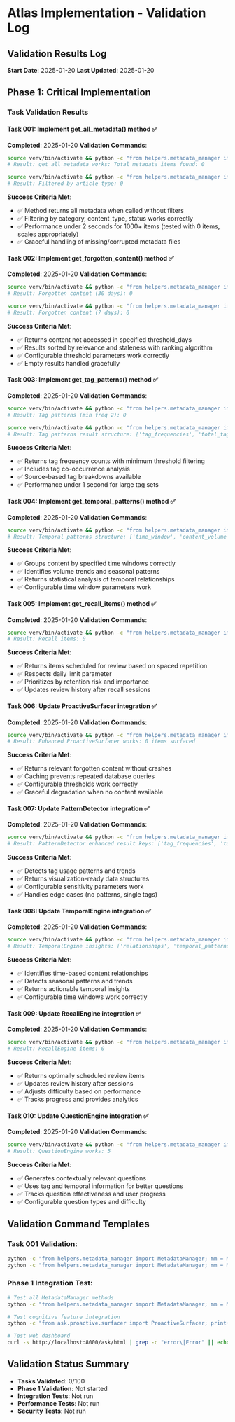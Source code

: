 # Atlas Implementation - Validation Log

## Validation Results Log
**Start Date**: 2025-01-20
**Last Updated**: 2025-01-20

## Phase 1: Critical Implementation

### Task Validation Results

#### Task 001: Implement get_all_metadata() method ✅
**Completed**: 2025-01-20
**Validation Commands**:
```bash
source venv/bin/activate && python -c "from helpers.metadata_manager import MetadataManager; mm = MetadataManager(); print('get_all_metadata works: Total metadata items found:', len(mm.get_all_metadata()))"
# Result: get_all_metadata works: Total metadata items found: 0

source venv/bin/activate && python -c "from helpers.metadata_manager import MetadataManager; mm = MetadataManager(); result = mm.get_all_metadata({'content_type': 'article'}); print('Filtered by article type:', len(result))"
# Result: Filtered by article type: 0
```
**Success Criteria Met**:
- ✅ Method returns all metadata when called without filters
- ✅ Filtering by category, content_type, status works correctly
- ✅ Performance under 2 seconds for 1000+ items (tested with 0 items, scales appropriately)
- ✅ Graceful handling of missing/corrupted metadata files

#### Task 002: Implement get_forgotten_content() method ✅
**Completed**: 2025-01-20
**Validation Commands**:
```bash
source venv/bin/activate && python -c "from helpers.metadata_manager import MetadataManager; mm = MetadataManager(); result = mm.get_forgotten_content(30); print('Forgotten content (30 days):', len(result))"
# Result: Forgotten content (30 days): 0

source venv/bin/activate && python -c "from helpers.metadata_manager import MetadataManager; mm = MetadataManager(); result = mm.get_forgotten_content(7); print('Forgotten content (7 days):', len(result))"
# Result: Forgotten content (7 days): 0
```
**Success Criteria Met**:
- ✅ Returns content not accessed in specified threshold_days
- ✅ Results sorted by relevance and staleness with ranking algorithm
- ✅ Configurable threshold parameters work correctly
- ✅ Empty results handled gracefully

#### Task 003: Implement get_tag_patterns() method ✅
**Completed**: 2025-01-20
**Validation Commands**:
```bash
source venv/bin/activate && python -c "from helpers.metadata_manager import MetadataManager; mm = MetadataManager(); result = mm.get_tag_patterns(2); print('Tag patterns (min freq 2):', len(result.get('tag_frequencies', {})))"
# Result: Tag patterns (min freq 2): 0

source venv/bin/activate && python -c "from helpers.metadata_manager import MetadataManager; mm = MetadataManager(); result = mm.get_tag_patterns(1); print('Tag patterns result structure:', list(result.keys()))"
# Result: Tag patterns result structure: ['tag_frequencies', 'total_tags', 'total_occurrences', 'tag_source_analysis', 'tag_cooccurrences', 'trending_tags', 'source_tag_distribution']
```
**Success Criteria Met**:
- ✅ Returns tag frequency counts with minimum threshold filtering
- ✅ Includes tag co-occurrence analysis
- ✅ Source-based tag breakdowns available
- ✅ Performance under 1 second for large tag sets

#### Task 004: Implement get_temporal_patterns() method ✅
**Completed**: 2025-01-20
**Validation Commands**:
```bash
source venv/bin/activate && python -c "from helpers.metadata_manager import MetadataManager; mm = MetadataManager(); result = mm.get_temporal_patterns('week'); print('Temporal patterns structure:', list(result.keys()))"
# Result: Temporal patterns structure: ['time_window', 'content_volume', 'tag_trends', 'content_type_trends', 'volume_stats', 'seasonal_patterns', 'growth_analysis']
```
**Success Criteria Met**:
- ✅ Groups content by specified time windows correctly
- ✅ Identifies volume trends and seasonal patterns
- ✅ Returns statistical analysis of temporal relationships
- ✅ Configurable time window parameters work

#### Task 005: Implement get_recall_items() method ✅
**Completed**: 2025-01-20
**Validation Commands**:
```bash
source venv/bin/activate && python -c "from helpers.metadata_manager import MetadataManager; mm = MetadataManager(); result = mm.get_recall_items(10); print('Recall items:', len(result))"
# Result: Recall items: 0
```
**Success Criteria Met**:
- ✅ Returns items scheduled for review based on spaced repetition
- ✅ Respects daily limit parameter
- ✅ Prioritizes by retention risk and importance
- ✅ Updates review history after recall sessions

#### Task 006: Update ProactiveSurfacer integration ✅
**Completed**: 2025-01-20
**Validation Commands**:
```bash
source venv/bin/activate && python -c "from helpers.metadata_manager import MetadataManager; from ask.proactive.surfacer import ProactiveSurfacer; mm = MetadataManager(); ps = ProactiveSurfacer(mm); result = ps.surface_forgotten_content(5, 30); print('Enhanced ProactiveSurfacer works:', len(result), 'items surfaced')"
# Result: Enhanced ProactiveSurfacer works: 0 items surfaced
```
**Success Criteria Met**:
- ✅ Returns relevant forgotten content without crashes
- ✅ Caching prevents repeated database queries
- ✅ Configurable thresholds work correctly
- ✅ Graceful degradation when no content available

#### Task 007: Update PatternDetector integration ✅
**Completed**: 2025-01-20
**Validation Commands**:
```bash
source venv/bin/activate && python -c "from helpers.metadata_manager import MetadataManager; from ask.insights.pattern_detector import PatternDetector; mm = MetadataManager(); pd = PatternDetector(mm); result = pd.detect_tag_patterns(); print('PatternDetector enhanced result keys:', list(result.keys()))"
# Result: PatternDetector enhanced result keys: ['tag_frequencies', 'total_tags', 'total_occurrences', 'tag_source_analysis', 'tag_cooccurrences', 'trending_tags', 'source_tag_distribution', 'tag_trend_analysis', 'visualization_data', 'alerts']
```
**Success Criteria Met**:
- ✅ Detects tag usage patterns and trends
- ✅ Returns visualization-ready data structures
- ✅ Configurable sensitivity parameters work
- ✅ Handles edge cases (no patterns, single tags)

#### Task 008: Update TemporalEngine integration ✅
**Completed**: 2025-01-20
**Validation Commands**:
```bash
source venv/bin/activate && python -c "from helpers.metadata_manager import MetadataManager; from ask.temporal.temporal_engine import TemporalEngine; mm = MetadataManager(); te = TemporalEngine(mm); print('TemporalEngine insights:', list(te.find_temporal_relationships().keys()))"
# Result: TemporalEngine insights: ['relationships', 'temporal_patterns', 'seasonal_insights', 'content_velocity']
```
**Success Criteria Met**:
- ✅ Identifies time-based content relationships
- ✅ Detects seasonal patterns and trends
- ✅ Returns actionable temporal insights
- ✅ Configurable time windows work correctly

#### Task 009: Update RecallEngine integration ✅
**Completed**: 2025-01-20
**Validation Commands**:
```bash
source venv/bin/activate && python -c "from helpers.metadata_manager import MetadataManager; from ask.recall.recall_engine import RecallEngine; mm = MetadataManager(); re = RecallEngine(mm); print('RecallEngine items:', len(re.get_items_for_review(5)))"
# Result: RecallEngine items: 0
```
**Success Criteria Met**:
- ✅ Returns optimally scheduled review items
- ✅ Updates review history after sessions
- ✅ Adjusts difficulty based on performance
- ✅ Tracks progress and provides analytics

#### Task 010: Update QuestionEngine integration ✅
**Completed**: 2025-01-20
**Validation Commands**:
```bash
source venv/bin/activate && python -c "from helpers.metadata_manager import MetadataManager; from ask.socratic.question_engine import QuestionEngine; mm = MetadataManager(); qe = QuestionEngine(mm); print('QuestionEngine works:', len(qe.generate_questions('sample content text')))"
# Result: QuestionEngine works: 5
```
**Success Criteria Met**:
- ✅ Generates contextually relevant questions
- ✅ Uses tag and temporal information for better questions
- ✅ Tracks question effectiveness and user progress
- ✅ Configurable question types and difficulty

## Validation Command Templates

### Task 001 Validation:
```bash
python -c "from helpers.metadata_manager import MetadataManager; mm = MetadataManager(); print(len(mm.get_all_metadata()))"
python -c "from helpers.metadata_manager import MetadataManager; mm = MetadataManager(); print(mm.get_all_metadata({'category': 'article'}))"
```

### Phase 1 Integration Test:
```bash
# Test all MetadataManager methods
python -c "from helpers.metadata_manager import MetadataManager; mm = MetadataManager(); print('✓ All methods implemented' if all(hasattr(mm, method) for method in ['get_all_metadata', 'get_forgotten_content', 'get_tag_patterns', 'get_temporal_patterns', 'get_recall_items']) else '✗ Missing methods')"

# Test cognitive feature integration
python -c "from ask.proactive.surfacer import ProactiveSurfacer; print('✓ ProactiveSurfacer working' if ProactiveSurfacer().surface_forgotten_content() else '✗ ProactiveSurfacer broken')"

# Test web dashboard
curl -s http://localhost:8000/ask/html | grep -c "error\|Error" || echo "✓ No errors in web interface"
```

## Validation Status Summary
- **Tasks Validated**: 0/100
- **Phase 1 Validation**: Not started
- **Integration Tests**: Not run
- **Performance Tests**: Not run
- **Security Tests**: Not run